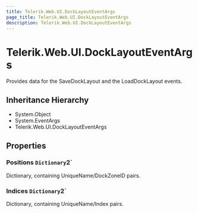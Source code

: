 ```yaml
---
title: Telerik.Web.UI.DockLayoutEventArgs
page_title: Telerik.Web.UI.DockLayoutEventArgs
description: Telerik.Web.UI.DockLayoutEventArgs
---
```


# Telerik.Web.UI.DockLayoutEventArgs

Provides data for the SaveDockLayout and the LoadDockLayout events.

## Inheritance Hierarchy

* System.Object
* System.EventArgs
* Telerik.Web.UI.DockLayoutEventArgs

## Properties

###  Positions `Dictionary`2`

Dictionary, containing UniqueName/DockZoneID pairs.

###  Indices `Dictionary`2`

Dictionary, containing UniqueName/Index pairs.

